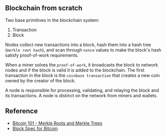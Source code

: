 ## Blockchain from scratch

Two base primitives in the blockchain system:
1. Transaction
2. Block

Nodes collect new transactions into a block, hash them into a hash
tree (`merkle root hash`), and scan through `nonce` values to make the block's hash satisfy
proof-of-work requirements.

When a miner solves the `proof-of-work`, it broadcasts the block
to network nodes and if the block is valid it is added to the blockchain. The first transaction in
the block is the `coinbase transaction` that creates a new coin owned by the creator of the
block.

A node is responsible for processing, validating, and relaying the block and its transactions. A
node is distinct on the network from miners and wallets.

## Reference
- [Bitcoin 101 - Merkle Roots and Merkle Trees](https://youtu.be/gUwXCt1qkBU)
- [Block Spec for Bitcoin](https://twohop.ventures/wp-content/uploads/2019/12/BSVSpec-Blocks-V1.0.pdf)